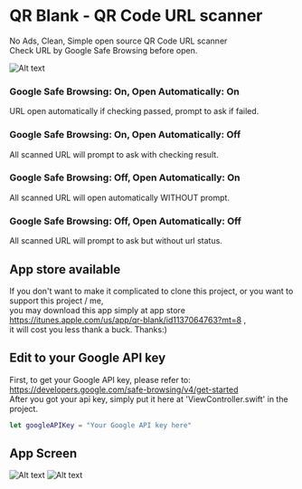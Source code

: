 # QR Blank - QR Code URL scanner

No Ads, Clean, Simple open source QR Code URL scanner  
Check URL by Google Safe Browsing before open.  

![Alt text](readme-iamges/intro.gif?raw=true "intro gif")

### Google Safe Browsing: On, Open Automatically: On
URL open automatically if checking passed, prompt to ask if failed.

### Google Safe Browsing: On, Open Automatically: Off
All scanned URL will prompt to ask with checking result.

### Google Safe Browsing: Off, Open Automatically: On
All scanned URL will open automatically WITHOUT prompt.

### Google Safe Browsing: Off, Open Automatically: Off
All scanned URL will prompt to ask but without url status.

## App store available
If you don't want to make it complicated to clone this project, or you want to support this project / me,  
you may download this app simply at app store https://itunes.apple.com/us/app/qr-blank/id1137064763?mt=8 ,  
it will cost you less thank a buck. Thanks:)

## Edit to your Google API key
First, to get your Google API key, please refer to: https://developers.google.com/safe-browsing/v4/get-started  
After you got your api key, simply put it here at 'ViewController.swift' in the project.  
```swift
let googleAPIKey = "Your Google API key here"
```

## App Screen
![Alt text](readme-iamges/screenA.jpeg?raw=true "screen A")
![Alt text](readme-iamges/screenB.jpeg?raw=true "screen B")
